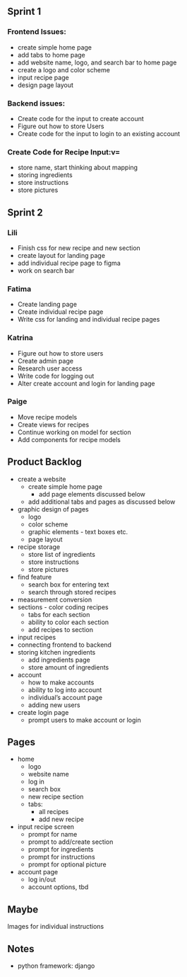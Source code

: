 ## Sprint 1

### Frontend Issues:
- create simple home page
- add tabs to home page
- add website name, logo, and search bar to home page
- create a logo and color scheme
- input recipe page
- design page layout 


### Backend issues:
- Create code for the input to create account
- Figure out how to store Users
- Create code for the input to login to an existing account


### Create Code for Recipe Input:v=
 - store name, start thinking about mapping
 - storing ingredients 
 - store instructions
 - store pictures


## Sprint 2

### Lili
- Finish css for new recipe and new section
- create layout for landing page 
- add individual recipe page to figma 
- work on search bar 


### Fatima
- Create landing page
- Create individual recipe page 
- Write css for landing and individual recipe pages


### Katrina
- Figure out how to store users
- Create admin page
- Research user access
- Write code for logging out
- Alter create account and login for landing page


### Paige 
- Move recipe models
- Create views for recipes
- Continue working on model for section
- Add components for recipe models

## Product Backlog
- create a website
  - create simple home page
    - add page elements discussed below
  - add additional tabs and pages as discussed below
- graphic design of pages
   - logo
   - color scheme
   - graphic elements - text boxes etc.
   - page layout 
- recipe storage
  - store list of ingredients
  - store instructions 
  - store pictures 
- find feature
  - search box for entering text
  - search through stored recipes
- measurement conversion
- sections - color coding recipes
  - tabs for each section
  - ability to color each section
  - add recipes to section 
- input recipes
- connecting frontend to backend
- storing kitchen ingredients 
  - add ingredients page
  - store amount of ingredients 
- account
  - how to make accounts 
  - ability to log into account
  - individual’s account page
  - adding new users
- create login page 
  - prompt users to make account or login


## Pages
- home
  - logo
  - website name
  - log in
  - search box
  - new recipe section 
  - tabs:
    - all recipes
    - add new recipe 
- input recipe screen
  - prompt for name
  - prompt to add/create section 
  - prompt for ingredients
  - prompt for instructions
  - prompt for optional picture
- account page
  - log in/out
  - account options, tbd

## Maybe
Images for individual instructions

## Notes
- python framework: django


